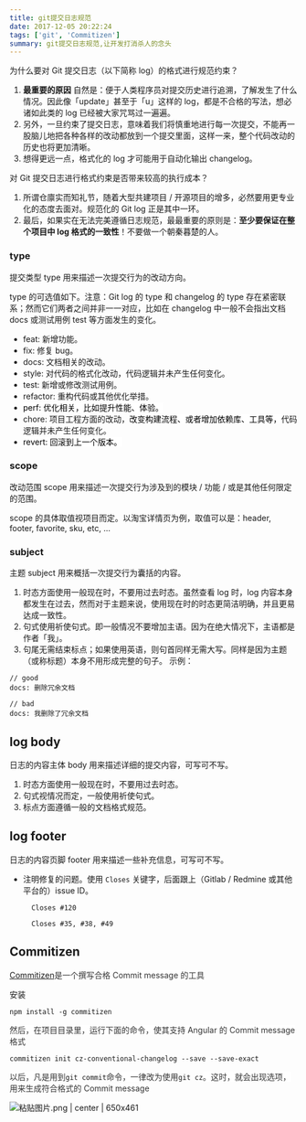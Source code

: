 ```yaml
---
title: git提交日志规范
date: 2017-12-05 20:22:24
tags: ['git', 'Commitizen']
summary: git提交日志规范,让开发打消杀人的念头
---
```

为什么要对 Git 提交日志（以下简称 log）的格式进行规范约束？

1. __最重要的原因__ 自然是：便于人类程序员对提交历史进行追溯，了解发生了什么情况。因此像「update」甚至于「u」这样的 log，都是不合格的写法，想必诸如此类的 log 已经被大家咒骂过一遍遍。
2. 另外，一旦约束了提交日志，意味着我们将慎重地进行每一次提交，不能再一股脑儿地把各种各样的改动都放到一个提交里面，这样一来，整个代码改动的历史也将更加清晰。
3. 想得更远一点，格式化的 log 才可能用于自动化输出 changelog。

对 Git 提交日志进行格式约束是否带来较高的执行成本？

1. 所谓仓廪实而知礼节，随着大型共建项目 / 开源项目的增多，必然要用更专业化的态度去面对。规范化的 Git log 正是其中一环。
2. 最后，如果实在无法完美遵循日志规范，最最重要的原则是：__至少要保证在整个项目中 log 格式的一致性__！不要做一个朝秦暮楚的人。
### type

提交类型 type 用来描述一次提交行为的改动方向。

type 的可选值如下。注意：Git log 的 type 和 changelog 的 type 存在紧密联系；然而它们两者之间并非一一对应，比如在 changelog 中一般不会指出文档 docs 或测试用例 test 等方面发生的变化。

* feat: 新增功能。
* fix: 修复 bug。
* docs: 文档相关的改动。
* style: 对代码的格式化改动，代码逻辑并未产生任何变化。
* test: 新增或修改测试用例。
* refactor: 重构代码或其他优化举措。
* <span data-type="color" style="color:rgb(0, 0, 0)"><span data-type="background" style="background-color:rgb(255, 255, 255)">perf: 优化相关，比如提升性能、体验。</span></span>
* chore: 项目工程方面的改动，<span data-type="color" style="color:rgb(0, 0, 0)"><span data-type="background" style="background-color:rgb(255, 255, 255)">改变构建流程、或者增加依赖库、工具等，</span></span>代码逻辑并未产生任何变化。
* <span data-type="color" style="color:rgb(0, 0, 0)"><span data-type="background" style="background-color:rgb(255, 255, 255)">revert: 回滚到上一个版本。</span></span>

### scope

改动范围 scope 用来描述一次提交行为涉及到的模块 / 功能 / 或是其他任何限定的范围。

scope 的具体取值视项目而定。以淘宝详情页为例，取值可以是：header, footer, favorite, sku, etc, ...

### subject

主题 subject 用来概括一次提交行为囊括的内容。

1. 时态方面使用一般现在时，不要用过去时态。虽然查看 log 时，log 内容本身都发生在过去，然而对于主题来说，使用现在时的时态更简洁明确，并且更易达成一致性。
2. 句式使用祈使句式。即一般情况不要增加主语。因为在绝大情况下，主语都是作者「我」。
3. 句尾无需结束标点；如果使用英语，则句首同样无需大写。同样是因为主题（或称标题）本身不用形成完整的句子。
示例：

```
// good
docs: 删除冗余文档

// bad
docs: 我删除了冗余文档
```

## log body

日志的内容主体 body 用来描述详细的提交内容，可写可不写。

1. 时态方面使用一般现在时，不要用过去时态。
2. 句式视情况而定，一般使用祈使句式。
3. 标点方面遵循一般的文档格式规范。

## log footer

日志的内容页脚 footer 用来描述一些补充信息，可写可不写。

* 注明修复的问题。使用 `Closes` 关键字，后面跟上（Gitlab / Redmine 或其他平台的）issue ID。
    ```
      Closes #120
    
      Closes #35, #38, #49
    ```

## Commitizen
[Commitizen](https://github.com/commitizen/cz-cli)<span data-type="color" style="color:rgb(51, 51, 51)"><span data-type="background" style="background-color:rgb(255, 255, 255)">是一个撰写合格 Commit message 的工具</span></span>

安装
```plain
npm install -g commitizen
```

<span data-type="color" style="color:rgb(51, 51, 51)"><span data-type="background" style="background-color:rgb(255, 255, 255)">然后，在项目目录里，运行下面的命令，使其支持 Angular 的 Commit message 格式</span></span>
```
commitizen init cz-conventional-changelog --save --save-exact
```

<span data-type="color" style="color:rgb(51, 51, 51)"><span data-type="background" style="background-color:rgb(255, 255, 255)">以后，凡是用到</span></span>`git commit`<span data-type="color" style="color:rgb(51, 51, 51)"><span data-type="background" style="background-color:rgb(255, 255, 255)">命令，一律改为使用</span></span>`git cz`<span data-type="color" style="color:rgb(51, 51, 51)"><span data-type="background" style="background-color:rgb(255, 255, 255)">。这时，就会出现选项，用来生成符合格式的 Commit message</span></span>



![粘贴图片.png | center | 650x461](https://cdn.nlark.com/yuque/0/2018/png/115449/1540362574576-35ec7d1a-cfe3-40e0-9df2-7e5d5f244f69.png "")

